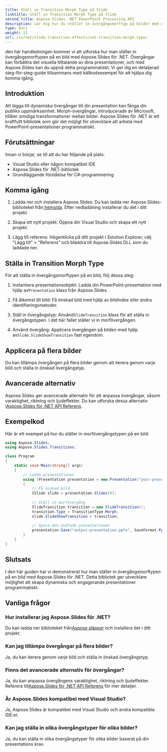 ```yaml
---
title: Ställ in Transition Morph Type på Slide
linktitle: Ställ in Transition Morph Type på Slide
second_title: Aspose.Slides .NET PowerPoint Processing API
description: Lär dig hur du ställer in övergångsmorftyp på bilder med Aspose.Slides för .NET. Steg-för-steg guide med kodexempel. Förbättra dina presentationer nu!
type: docs
weight: 12
url: /sv/net/slide-transition-effects/set-transition-morph-type/
---
```

den här handledningen kommer vi att utforska hur man ställer in övergångsmorftypen på en bild med Aspose.Slides för .NET. Övergångar kan förbättra det visuella tilltalande av dina presentationer, och med Aspose.Slides kan du uppnå detta programmatiskt. Vi ger dig en detaljerad steg-för-steg-guide tillsammans med källkodsexempel för att hjälpa dig komma igång.

## Introduktion
Att lägga till dynamiska övergångar till din presentation kan fånga din publiks uppmärksamhet. Morph-övergångar, introducerade av Microsoft, tillåter smidiga transformationer mellan bilder. Aspose.Slides för .NET är ett kraftfullt bibliotek som gör det möjligt för utvecklare att arbeta med PowerPoint-presentationer programmatiskt.

## Förutsättningar
Innan vi börjar, se till att du har följande på plats:
- Visual Studio eller någon kompatibel IDE
- Aspose.Slides för .NET-bibliotek
- Grundläggande förståelse för C#-programmering

## Komma igång
1.  Ladda ner och installera Aspose.Slides: Du kan ladda ner Aspose.Slides-biblioteket från[ hemsida](https://releases.aspose.com/slides/net/). Efter nedladdning installerar du det i ditt projekt.

2. Skapa ett nytt projekt: Öppna din Visual Studio och skapa ett nytt projekt.

3. Lägg till referens: Högerklicka på ditt projekt i Solution Explorer, välj "Lägg till" > "Referens" och bläddra till Aspose.Slides DLL som du laddade ner.

## Ställa in Transition Morph Type
För att ställa in övergångsmorftypen på en bild, följ dessa steg:

1.  Instantiera presentationsobjekt: Ladda din PowerPoint-presentation med hjälp av`Presentation` klass från Aspose.Slides.

2. Få åtkomst till bild: Få önskad bild med hjälp av bildindex eller andra identifieringsmetoder.

3.  Ställ in övergångstyp: Använd`SlideTransition` klass för att ställa in övergångstypen. I det här fallet ställer vi in morfövergången.

4.  Använd övergång: Applicera övergången på bilden med hjälp av`Slide.SlideShowTransition` fast egendom.

## Applicera på flera bilder
Du kan tillämpa övergången på flera bilder genom att iterera genom varje bild och ställa in önskad övergångstyp.

## Avancerade alternativ
 Aspose.Slides ger avancerade alternativ för att anpassa övergångar, såsom varaktighet, riktning och ljudeffekter. Du kan utforska dessa alternativ i[Aspose.Slides för .NET API Referens](https://reference.aspose.com/slides/net/).

## Exempelkod
Här är ett exempel på hur du ställer in morfövergångstypen på en bild:

```csharp
using Aspose.Slides;
using Aspose.Slides.Transitions;

class Program
{
    static void Main(string[] args)
    {
        // Ladda presentationen
        using (Presentation presentation = new Presentation("your-presentation.pptx"))
        {
            // Få önskad bild
            ISlide slide = presentation.Slides[0];
            
            // Ställ in morfövergång
            SlideTransition transition = new SlideTransition();
            transition.Type = TransitionType.Morph;
            slide.SlideShowTransition = transition;
            
            // Spara den ändrade presentationen
            presentation.Save("output-presentation.pptx", SaveFormat.Pptx);
        }
    }
}
```

## Slutsats
I den här guiden har vi demonstrerat hur man ställer in övergångsmorftypen på en bild med Aspose.Slides för .NET. Detta bibliotek ger utvecklare möjlighet att skapa dynamiska och engagerande presentationer programmatiskt.

## Vanliga frågor

### Hur installerar jag Aspose.Slides för .NET?
 Du kan ladda ner biblioteket från[Aspose släpper](https://releases.aspose.com/slides/net/) och installera det i ditt projekt.

### Kan jag tillämpa övergångar på flera bilder?
Ja, du kan iterera genom varje bild och ställa in önskad övergångstyp.

### Finns det avancerade alternativ för övergångar?
 Ja, du kan anpassa övergångens varaktighet, riktning och ljudeffekter. Referera till[Aspose.Slides för .NET API Referens](https://reference.aspose.com/slides/net/) för mer detaljer.

### Är Aspose.Slides kompatibel med Visual Studio?
Ja, Aspose.Slides är kompatibel med Visual Studio och andra kompatibla IDE:er.

### Kan jag ställa in olika övergångstyper för olika bilder?
Ja, du kan ställa in olika övergångstyper för olika bilder baserat på din presentations krav.